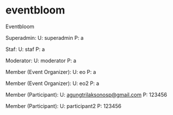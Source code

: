 # eventbloom
Eventbloom

Superadmin:
U: superadmin
P: a

Staf:
U: staf
P: a

Moderator:
U: moderator
P: a

Member (Event Organizer):
U: eo
P: a

Member (Event Organizer):
U: eo2
P: a

Member (Participant):
U: agungtrilaksonosp@gmail.com
P: 123456

Member (Participant):
U: participant2
P: 123456
